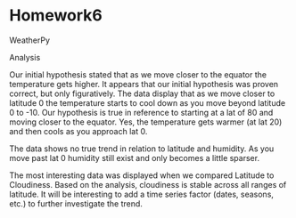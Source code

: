 # Homework6
WeatherPy

Analysis

Our initial hypothesis stated that as we move closer to the equator the temperature gets higher.  It appears that our initial hypothesis was proven correct, but only figuratively. The data display that as we move closer to latitude 0 the temperature starts to cool down as you move beyond latitude 0 to -10. Our hypothesis is true in reference to starting at a lat of 80 and moving closer to the equator. Yes, the temperature gets warmer (at lat 20) and then cools as you approach lat 0.

The data shows no true trend in relation to latitude and humidity. As you move past lat 0 humidity still exist and only becomes a little sparser. 

The most interesting data was displayed when we compared Latitude to Cloudiness. Based on the analysis, cloudiness is stable across all ranges of latitude. It will be interesting to add a time series factor (dates, seasons, etc.) to further investigate the trend. 
